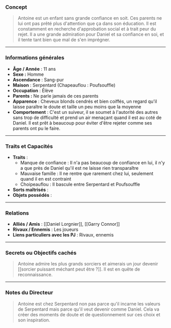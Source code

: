 ### Concept
> Antoine est un enfant sans grande confiance en soit. Ces parents ne lui ont pas prêté plus d'attention que ça dans son éducation. Il est constamment en recherche d'approbation social et à trait peur du rejet. Il a une grande admiration pour Daniel et sa confiance en soi, et il tente tant bien que mal de s'en imprégner.

---

### Informations générales
- **Âge / Année** : 11 ans
- **Sexe :** Homme
- **Ascendance** : Sang-pur
- **Maison** : Serpentard (Chapeauflou : Poufsouffle)
- **Occupation** : Élève
- **Parents :** Ne parle jamais de ces parents
- **Apparence** : Cheveux blonds cendrés et bien coiffés, un regard qu'il laisse paraître le doute et taille un peu moins que la moyenne
- **Comportement** : C'est un suiveur, il se soumet à l'autorité des autres sans trop de difficulté et prend un air menaçant quand il est au coté de Daniel. Il est prêt à beaucoup pour éviter d'être rejeter comme ses parents ont pu le faire.

---

### Traits et Capacités
- **Traits** : 
	- Manque de confiance : Il n'a pas beaucoup de confiance en lui, il n'y a que près de Daniel qu'il est ne laisse rien transparaître
	- Mauvaise famille : Il ne rentre que rarement chez lui, seulement quand il en est contraint
	- Choipeauflou : Il bascule entre Serpentard et Poufsouffle
- **Sorts maîtrisés** : 
- **Objets possédés** : 

---

### Relations
- **Alliés / Amis** : [[Daniel Lorgnier]], [[Garry Connor]]
- **Rivaux / Ennemis** : Les joueurs
- **Liens particuliers avec les PJ** : Rivaux, ennemis

---

### Secrets ou Objectifs cachés
> Antoine admire les plus grands sorciers et aimerais un jour devenir [[sorcier puissant méchant peut être ?]]. Il est en quête de reconnaissance.

---

### Notes du Directeur
> Antoine est chez Serpentard non pas parce qu'il incarne les valeurs de Serpentard mais parce qu'il veut devenir comme Daniel. Cela va créer des moments de doute et de questionnement sur ces choix et son inspiration.



